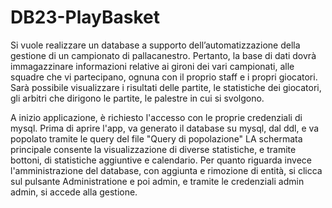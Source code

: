 # DB23-PlayBasket

Si vuole realizzare un database a supporto dell’automatizzazione della gestione di un campionato di pallacanestro. Pertanto, la base di dati dovrà immagazzinare informazioni relative ai gironi dei vari campionati, alle squadre che vi partecipano, ognuna con il proprio staff e i propri giocatori. Sarà possibile visualizzare i risultati delle partite, le statistiche dei giocatori, gli arbitri che dirigono le partite, le palestre in cui si svolgono.

A inizio applicazione, è richiesto l'accesso con le proprie credenziali di mysql. Prima di aprire l'app, va generato il database su mysql, dal ddl, e va popolato tramite le query del file "Query di popolazione"
LA schermata principale consente la visualizzazione di diverse statistiche, e tramite bottoni, di statistiche aggiuntive e calendario. Per quanto riguarda invece l'amministrazione del database, con aggiunta e rimozione di entità, si clicca sul pulsante Administratione e poi admin, e tramite le credenziali admin admin, si accede alla gestione.
